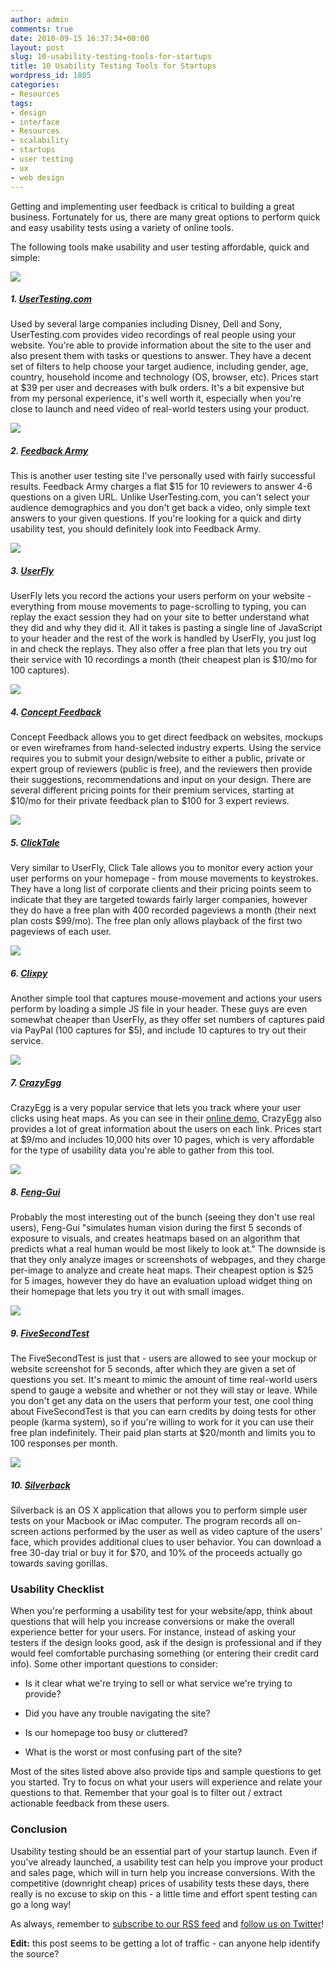 ```yaml
---
author: admin
comments: true
date: 2010-09-15 16:37:34+00:00
layout: post
slug: 10-usability-testing-tools-for-startups
title: 10 Usability Testing Tools for Startups
wordpress_id: 1805
categories:
- Resources
tags:
- design
- interface
- Resources
- scalability
- startups
- user testing
- ux
- web design
---
```


Getting and implementing user feedback is critical to building a great business.  Fortunately for us, there are many great options to perform quick and easy usability tests using a variety of online tools.<!-- more -->

The following tools make usability and user testing affordable, quick and simple:






[![](http://devgrow.com/wp-content/uploads/2010/09/usertesting.gif)](http://usertesting.com/)

##### 1. [UserTesting.com](http://usertesting.com/)


Used by several large companies including Disney, Dell and Sony, UserTesting.com provides video recordings of real people using your website.  You're able to provide information about the site to the user and also present them with tasks or questions to answer.  They have a decent set of filters to help choose your target audience, including gender, age, country, household income and technology (OS, browser, etc).  Prices start at $39 per user and decreases with bulk orders.  It's a bit expensive but from my personal experience, it's well worth it, especially when you're close to launch and need video of real-world testers using your product.





[![](http://devgrow.com/wp-content/uploads/2010/09/feedbackarmy.gif)](http://www.feedbackarmy.com/)

##### 2. [Feedback Army](http://www.feedbackarmy.com/)


This is another user testing site I've personally used with fairly successful results.  Feedback Army charges a flat $15 for 10 reviewers to answer 4-6 questions on a given URL.  Unlike UserTesting.com, you can't select your audience demographics and you don't get back a video, only simple text answers to your given questions.  If you're looking for a quick and dirty usability test, you should definitely look into Feedback Army.





[![](http://devgrow.com/wp-content/uploads/2010/09/userfly.gif)](http://devgrow.com/go/userfly)

##### 3. [UserFly](http://devgrow.com/go/userfly)


UserFly lets you record the actions your users perform on your website - everything from mouse movements to page-scrolling to typing, you can replay the exact session they had on your site to better understand what they did and why they did it.  All it takes is pasting a single line of JavaScript to your header and the rest of the work is handled by UserFly, you just log in and check the replays.  They also offer a free plan that lets you try out their service with 10 recordings a month (their cheapest plan is $10/mo for 100 captures).





[![](http://devgrow.com/wp-content/uploads/2010/09/conceptfeedback.gif)](http://www.conceptfeedback.com/)

##### 4. [Concept Feedback](http://www.conceptfeedback.com/)


Concept Feedback allows you to get direct feedback on websites, mockups or even wireframes from hand-selected industry experts.  Using the service requires you to submit your design/website to either a public, private or expert group of reviewers (public is free), and the reviewers then provide their suggestions, recommendations and input on your design.  There are several different pricing points for their premium services, starting at $10/mo for their private feedback plan to $100 for 3 expert reviews.





[![](http://devgrow.com/wp-content/uploads/2010/09/clicktale.gif)](http://www.clicktale.com/)

##### 5. [ClickTale](http://www.clicktale.com/default.aspx)


Very similar to UserFly, Click Tale allows you to monitor every action your user performs on your homepage - from mouse movements to keystrokes.  They have a long list of corporate clients and their pricing points seem to indicate that they are targeted towards fairly larger companies, however they do have a free plan with 400 recorded pageviews a month (their next plan costs $99/mo).  The free plan only allows playback of the first two pageviews of each user.





[![](http://devgrow.com/wp-content/uploads/2010/09/clixpy.gif)](http://clixpy.com/)

##### 6. [Clixpy](http://clixpy.com/)


Another simple tool that captures mouse-movement and actions your users perform by loading a simple JS file in your header.  These guys are even somewhat cheaper than UserFly, as they offer set numbers of captures paid via PayPal (100 captures for $5), and include 10 captures to try out their service.





[![](http://devgrow.com/wp-content/uploads/2010/09/crazyegg.gif)](http://www.crazyegg.com/)

##### 7. [CrazyEgg](http://www.crazyegg.com/)


CrazyEgg is a very popular service that lets you track where your user clicks using heat maps.  As you can see in their [online demo](http://www.crazyegg.com/demo), CrazyEgg also provides a lot of great information about the users on each link.  Prices start at $9/mo and includes 10,000 hits over 10 pages, which is very affordable for the type of usability data you're able to gather from this tool.





[![](http://devgrow.com/wp-content/uploads/2010/09/feng-gui.gif)](http://www.feng-gui.com/)

##### 8. [Feng-Gui](http://www.feng-gui.com/)


Probably the most interesting out of the bunch (seeing they don't use real users), Feng-Gui "simulates human vision during the first 5 seconds of exposure to visuals, and creates heatmaps based on an algorithm that predicts what a real human would be most likely to look at."  The downside is that they only analyze images or screenshots of webpages, and they charge per-image to analyze and create heat maps.  Their cheapest option is $25 for 5 images, however they do have an evaluation upload widget thing on their homepage that lets you try it out with small images.





[![](http://devgrow.com/wp-content/uploads/2010/09/fivesecondtest.gif)](http://www.fivesecondtest.com/)

##### 9. [FiveSecondTest](http://fivesecondtest.com/)


The FiveSecondTest is just that - users are allowed to see your mockup or website screenshot for 5 seconds, after which they are given a set of questions you set.  It's meant to mimic the amount of time real-world users spend to gauge a website and whether or not they will stay or leave.  While you don't get any data on the users that perform your test, one cool thing about FiveSecondTest is that you can earn credits by doing tests for other people (karma system), so if you're willing to work for it you can use their free plan indefinitely.  Their paid plan starts at $20/month and limits you to 100 responses per month.





[![](http://devgrow.com/wp-content/uploads/2010/09/silverbackapp.gif)](http://silverbackapp.com/)

##### 10. [Silverback](http://silverbackapp.com/)


Silverback is an OS X application that allows you to perform simple user tests on your Macbook or iMac computer.  The program records all on-screen actions performed by the user as well as video capture of the users' face, which provides additional clues to user behavior.  You can download a free 30-day trial or buy it for $70, and 10% of the proceeds actually go towards saving gorillas.





### Usability Checklist


When you're performing a usability test for your website/app, think about questions that will help you increase conversions or make the overall experience better for your users.  For instance, instead of asking your testers if the design looks good, ask if the design is professional and if they would feel comfortable purchasing something (or entering their credit card info).  Some other important questions to consider:



	
  * Is it clear what we're trying to sell or what service we're trying to provide?

	
  * Did you have any trouble navigating the site?

	
  * Is our homepage too busy or cluttered?

	
  * What is the worst or most confusing part of the site?


Most of the sites listed above also provide tips and sample questions to get you started.  Try to focus on what your users will experience and relate your questions to that.  Remember that your goal is to filter out / extract actionable feedback from these users.


### Conclusion


Usability testing should be an essential part of your startup launch.  Even if you've already launched, a usability test can help you improve your product and sales page, which will in turn help you increase conversions.  With the competitive (downright cheap) prices of usability tests these days, there really is no excuse to skip on this - a little time and effort spent testing can go a long way!

As always, remember to [subscribe to our RSS feed](http://feeds.feedburner.com/devgrow) and [follow us on Twitter](http://feeds.feedburner.com/devgrow)!



**Edit:** this post seems to be getting a lot of traffic - can anyone help identify the source?
